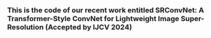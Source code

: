### This is the code of our recent work entitled SRConvNet: A Transformer-Style ConvNet for Lightweight Image Super-Resolution (Accepted by IJCV 2024)
